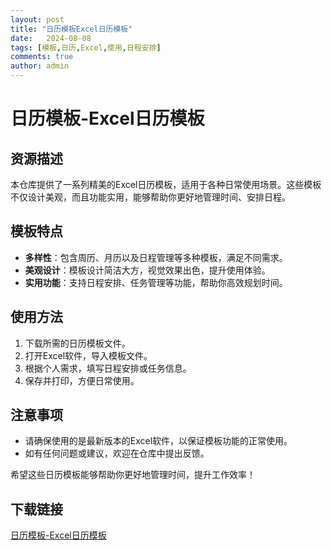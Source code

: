 ```yaml
---
layout: post
title: "日历模板Excel日历模板"
date:   2024-08-08
tags: [模板,日历,Excel,使用,日程安排]
comments: true
author: admin
---
```

# 日历模板-Excel日历模板

## 资源描述

本仓库提供了一系列精美的Excel日历模板，适用于各种日常使用场景。这些模板不仅设计美观，而且功能实用，能够帮助你更好地管理时间、安排日程。

## 模板特点

- **多样性**：包含周历、月历以及日程管理等多种模板，满足不同需求。
- **美观设计**：模板设计简洁大方，视觉效果出色，提升使用体验。
- **实用功能**：支持日程安排、任务管理等功能，帮助你高效规划时间。

## 使用方法

1. 下载所需的日历模板文件。
2. 打开Excel软件，导入模板文件。
3. 根据个人需求，填写日程安排或任务信息。
4. 保存并打印，方便日常使用。

## 注意事项

- 请确保使用的是最新版本的Excel软件，以保证模板功能的正常使用。
- 如有任何问题或建议，欢迎在仓库中提出反馈。

希望这些日历模板能够帮助你更好地管理时间，提升工作效率！

## 下载链接

[日历模板-Excel日历模板](https://pan.quark.cn/s/362d8b1ded19)